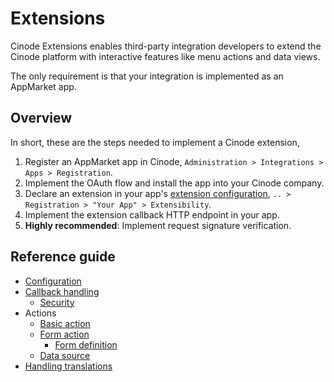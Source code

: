# Extensions

Cinode Extensions enables third-party integration developers to extend the Cinode platform with interactive features like menu actions and data views.

The only requirement is that your integration is implemented as an AppMarket app.

## Overview

In short, these are the steps needed to implement a Cinode extension,

1. Register an AppMarket app in Cinode, `Administration > Integrations > Apps > Registration`.
2. Implement the OAuth flow and install the app into your Cinode company.
3. Declare an extension in your app's [extension configuration](configuration.md), `.. > Registration > "Your App" > Extensibility`.
4. Implement the extension callback HTTP endpoint in your app.
5. **Highly recommended**: Implement request signature verification.

## Reference guide

- [Configuration](configuration.md)
- [Callback handling](callbacks.md) 
  - [Security](security.md)
- Actions
  - [Basic action](callback-basic.md)
  - [Form action](callback-form.md)
    - [Form definition](forms.md)
  - [Data source](callback-data.md)
- [Handling translations](translations.md)
